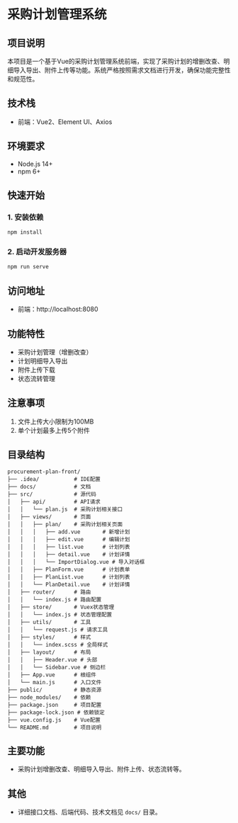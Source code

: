 # 采购计划管理系统

## 项目说明
本项目是一个基于Vue的采购计划管理系统前端，实现了采购计划的增删改查、明细导入导出、附件上传等功能。系统严格按照需求文档进行开发，确保功能完整性和规范性。

## 技术栈
- 前端：Vue2、Element UI、Axios

## 环境要求
- Node.js 14+
- npm 6+

## 快速开始

### 1. 安装依赖
```bash
npm install
```

### 2. 启动开发服务器
```bash
npm run serve
```

## 访问地址
- 前端：http://localhost:8080

## 功能特性
- 采购计划管理（增删改查）
- 计划明细导入导出
- 附件上传下载
- 状态流转管理

## 注意事项
1. 文件上传大小限制为100MB
2. 单个计划最多上传5个附件

## 目录结构
```
procurement-plan-front/
├── .idea/           # IDE配置
├── docs/            # 文档
├── src/             # 源代码
│   ├── api/         # API请求
│   │   └── plan.js  # 采购计划相关接口
│   ├── views/       # 页面
│   │   ├── plan/    # 采购计划相关页面
│   │   │   ├── add.vue       # 新增计划
│   │   │   ├── edit.vue      # 编辑计划
│   │   │   ├── list.vue      # 计划列表
│   │   │   ├── detail.vue    # 计划详情
│   │   │   └── ImportDialog.vue # 导入对话框
│   │   ├── PlanForm.vue      # 计划表单
│   │   ├── PlanList.vue      # 计划列表
│   │   └── PlanDetail.vue    # 计划详情
│   ├── router/      # 路由
│   │   └── index.js # 路由配置
│   ├── store/       # Vuex状态管理
│   │   └── index.js # 状态管理配置
│   ├── utils/       # 工具
│   │   └── request.js # 请求工具
│   ├── styles/      # 样式
│   │   └── index.scss # 全局样式
│   ├── layout/      # 布局
│   │   ├── Header.vue # 头部
│   │   └── Sidebar.vue # 侧边栏
│   ├── App.vue      # 根组件
│   └── main.js      # 入口文件
├── public/          # 静态资源
├── node_modules/    # 依赖
├── package.json     # 项目配置
├── package-lock.json # 依赖锁定
├── vue.config.js    # Vue配置
└── README.md        # 项目说明
```

## 主要功能
- 采购计划增删改查、明细导入导出、附件上传、状态流转等。

## 其他
- 详细接口文档、后端代码、技术文档见 `docs/` 目录。
